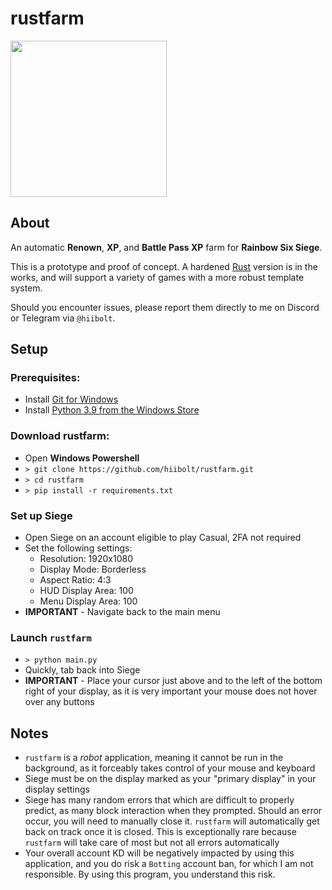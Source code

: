 # rustfarm

<img src="https://github.com/user-attachments/assets/cee018be-afc3-4937-9ff4-3f538f636840" width=250>

## About
An automatic **Renown**, **XP**, and **Battle Pass XP** farm for **Rainbow Six Siege**. 

This is a prototype and proof of concept. A hardened [Rust](https://www.rust-lang.org/) version is in the works, and will support a variety of games with a more robust template system.

Should you encounter issues, please report them directly to me on Discord or Telegram via `@hiibolt`.

## Setup
### Prerequisites:
- Install [Git for Windows](https://gitforwindows.org/)
- Install [Python 3.9 from the Windows Store](https://apps.microsoft.com/detail/9p7qfqmjrfp7?hl=en-us&gl=US)

### Download rustfarm:
- Open **Windows Powershell**
- `> git clone https://github.com/hiibolt/rustfarm.git`
- `> cd rustfarm`
- `> pip install -r requirements.txt`

### Set up Siege
- Open Siege on an account eligible to play Casual, 2FA not required
- Set the following settings:
  - Resolution: 1920x1080
  - Display Mode: Borderless
  - Aspect Ratio: 4:3
  - HUD Display Area: 100
  - Menu Display Area: 100
- **IMPORTANT** - Navigate back to the main menu

### Launch `rustfarm`
- `> python main.py`
- Quickly, tab back into Siege
- **IMPORTANT** - Place your cursor just above and to the left of the bottom right of your display, as it is very important your mouse does not hover over any buttons

## Notes
- `rustfarm` is a *robot* application, meaning it cannot be run in the background, as it forceably takes control of your mouse and keyboard
- Siege must be on the display marked as your "primary display" in your display settings
- Siege has many random errors that which are difficult to properly predict, as many block interaction when they prompted. Should an error occur, you will need to manually close it. `rustfarm` will automatically get back on track once it is closed. This is exceptionally rare because `rustfarm` will take care of most but not all errors automatically
- Your overall account KD will be negatively impacted by using this application, and you do risk a `Botting` account ban, for which I am not responsible. By using this program, you understand this risk.
